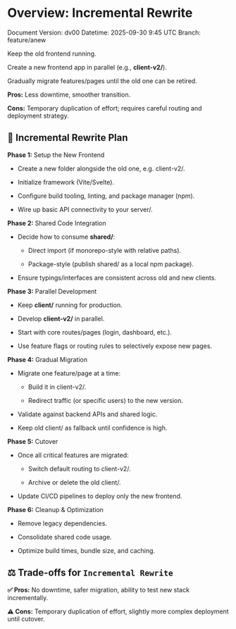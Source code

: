 # Overview: Incremental Rewrite

Document Version: dv00
Datetime: 2025-09-30 9:45 UTC
Branch: feature/anew

Keep the old frontend running.

Create a new frontend app in parallel (e.g., **client-v2/**).

Gradually migrate features/pages until the old one can be retired.

**Pros:** Less downtime, smoother transition.

**Cons:** Temporary duplication of effort; requires careful routing and deployment strategy.


## 🔄 Incremental Rewrite Plan

**Phase 1:** Setup the New Frontend

- Create a new folder alongside the old one, e.g. client-v2/.

- Initialize framework (Vite/Svelte).

- Configure build tooling, linting, and package manager (npm).

- Wire up basic API connectivity to your server/.


**Phase 2:** Shared Code Integration

- Decide how to consume **shared/**:

  - Direct import (if monorepo-style with relative paths).

  - Package-style (publish shared/ as a local npm package).

- Ensure typings/interfaces are consistent across old and new clients.


**Phase 3:** Parallel Development

- Keep **client/** running for production.

- Develop **client-v2/** in parallel.

- Start with core routes/pages (login, dashboard, etc.).

- Use feature flags or routing rules to selectively expose new pages.


**Phase 4:** Gradual Migration

- Migrate one feature/page at a time:

  - Build it in client-v2/.

  - Redirect traffic (or specific users) to the new version.

- Validate against backend APIs and shared logic.

- Keep old client/ as fallback until confidence is high.


**Phase 5:** Cutover

- Once all critical features are migrated:

  - Switch default routing to client-v2/.

  - Archive or delete the old client/.

- Update CI/CD pipelines to deploy only the new frontend.


**Phase 6:** Cleanup & Optimization

- Remove legacy dependencies.

- Consolidate shared code usage.

- Optimize build times, bundle size, and caching.


## ⚖️ Trade-offs for `Incremental Rewrite`

**✅ Pros:** No downtime, safer migration, ability to test new stack incrementally.

**⚠️ Cons:** Temporary duplication of effort, slightly more complex deployment until cutover.